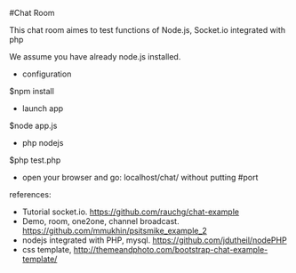 #Chat Room

This chat room aimes to test functions of 
Node.js, Socket.io integrated with php

We assume you have already node.js installed.

- configuration

$npm install

- launch app

$node app.js


- php nodejs 

$php test.php

- open your browser and go: localhost/chat/ without putting #port


references:

- Tutorial socket.io. https://github.com/rauchg/chat-example
- Demo, room, one2one, channel broadcast. https://github.com/mmukhin/psitsmike_example_2
- nodejs integrated with PHP, mysql. https://github.com/jdutheil/nodePHP
- css template, http://themeandphoto.com/bootstrap-chat-example-template/